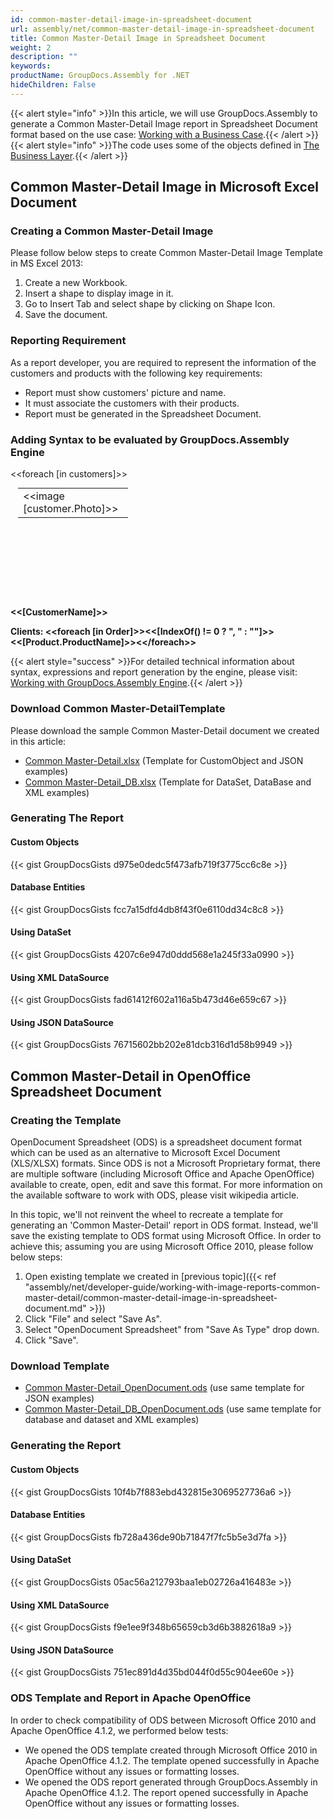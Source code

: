 ```yaml
---
id: common-master-detail-image-in-spreadsheet-document
url: assembly/net/common-master-detail-image-in-spreadsheet-document
title: Common Master-Detail Image in Spreadsheet Document
weight: 2
description: ""
keywords: 
productName: GroupDocs.Assembly for .NET
hideChildren: False
---
```

{{< alert style="info" >}}In this article, we will use GroupDocs.Assembly to generate a Common Master-Detail Image report in Spreadsheet Document format based on the use case: [Working with a Business Case](https://docs.groupdocs.com/assembly/net/working-with-a-business-case/).{{< /alert >}}{{< alert style="info" >}}The code uses some of the objects defined in [The Business Layer](https://docs.groupdocs.com/assembly/net/the-business-layer/).{{< /alert >}}

## Common Master-Detail Image in Microsoft Excel Document

### Creating a Common Master-Detail Image

Please follow below steps to create Common Master-Detail Image Template in MS Excel 2013:

1.  Create a new Workbook.
2.  Insert a shape to display image in it.
3.  Go to Insert Tab and select shape by clicking on Shape Icon.
4.  Save the document.

### Reporting Requirement

As a report developer, you are required to represent the information of the customers and products with the following key requirements:

*   Report must show customers' picture and name.
*   It must associate the customers with their products.
*   Report must be generated in the Spreadsheet Document.

### Adding Syntax to be evaluated by GroupDocs.Assembly Engine

&lt;&lt;foreach \[in customers\]>>

<table class="gd-assembly1"cellspacing="0" cellpadding="0" style="border-collapse: collapse; float: bottom; margin-top: 0pt; margin-right: 9pt; margin-bottom: 0pt; margin-left: 9pt; width: 132.15pt; height: 132.15pt ">
	<tbody>
		<tr>
			<td style="vertical-align: top;">&lt;&lt;image [customer.Photo]>></td>
		</tr>
	</tbody>
</table>

**&lt;&lt;[CustomerName]>>**

**Clients: &lt;&lt;foreach [in Order]>>&lt;&lt;[IndexOf() != 0 ? ", " : ""]>>&lt;&lt;[Product.ProductName]>>&lt;&lt;/foreach>>**

{{< alert style="success" >}}For detailed technical information about syntax, expressions and report generation by the engine, please visit: [Working with GroupDocs.Assembly Engine](https://docs.groupdocs.com/assembly/net/working-with-groupdocs-assembly-engine/).{{< /alert >}}

### Download Common Master-DetailTemplate

Please download the sample Common Master-Detail document we created in this article:

*   [Common Master-Detail.xlsx](https://github.com/groupdocsassembly/GroupDocs_Assembly_NET/blob/master/Examples/Data/Source/Spreadsheet%20Templates/Common%20Master-Detail.xlsx?raw=true) (Template for CustomObject and JSON examples)
*   [Common Master-Detail\_DB.xlsx](https://github.com/groupdocsassembly/GroupDocs_Assembly_NET/blob/master/Examples/Data/Source/Spreadsheet%20Templates/Common%20Master-Detail_DB.xlsx?raw=true) (Template for DataSet, DataBase and XML examples)

### Generating The Report

#### Custom Objects

{{< gist GroupDocsGists d975e0dedc5f473afb719f3775cc6c8e >}}



#### Database Entities

{{< gist GroupDocsGists fcc7a15dfd4db8f43f0e6110dd34c8c8 >}}



#### Using DataSet

{{< gist GroupDocsGists 4207c6e947d0ddd568e1a245f33a0990 >}}



#### Using XML DataSource

{{< gist GroupDocsGists fad61412f602a116a5b473d46e659c67 >}}



#### Using JSON DataSource

{{< gist GroupDocsGists 76715602bb202e81dcb316d1d58b9949 >}}



## Common Master-Detail in OpenOffice Spreadsheet Document

### Creating the Template

OpenDocument Spreadsheet (ODS) is a spreadsheet document format which can be used as an alternative to Microsoft Excel Document (XLS/XLSX) formats. Since ODS is not a Microsoft Proprietary format, there are multiple software (including Microsoft Office and Apache OpenOffice) available to create, open, edit and save this format. For more information on the available software to work with ODS, please visit wikipedia article.

In this topic, we'll not reinvent the wheel to recreate a template for generating an 'Common Master-Detail' report in ODS format. Instead, we'll save the existing template to ODS format using Microsoft Office. In order to achieve this; assuming you are using Microsoft Office 2010, please follow below steps:

1.  Open existing template we created in [previous topic]({{< ref "assembly/net/developer-guide/working-with-image-reports-common-master-detail/common-master-detail-image-in-spreadsheet-document.md" >}})
2.  Click "File" and select "Save As".
3.  Select "OpenDocument Spreadsheet" from "Save As Type" drop down.
4.  Click "Save".

### Download Template

*   [Common Master-Detail\_OpenDocument.ods](https://github.com/groupdocsassembly/GroupDocs_Assembly_NET/blob/master/Examples/Data/Source/Spreadsheet%20Templates/Common%20Master-Detail_OpenDocument.ods?raw=true) (use same template for JSON examples)
*   [Common Master-Detail\_DB\_OpenDocument.ods](https://github.com/groupdocsassembly/GroupDocs_Assembly_NET/blob/master/Examples/Data/Source/Spreadsheet%20Templates/Common%20Master-Detail_DB_OpenDocument.ods?raw=true) (use same template for database and dataset and XML examples)

### Generating the Report

#### Custom Objects

{{< gist GroupDocsGists 10f4b7f883ebd432815e3069527736a6 >}}



#### Database Entities

{{< gist GroupDocsGists fb728a436de90b71847f7fc5b5e3d7fa >}}



#### Using DataSet

{{< gist GroupDocsGists 05ac56a212793baa1eb02726a416483e >}}



#### Using XML DataSource

{{< gist GroupDocsGists f9e1ee9f348b65659cb3d6b3882618a9 >}}



#### Using JSON DataSource

{{< gist GroupDocsGists 751ec891d4d35bd044f0d55c904ee60e >}}



### ODS Template and Report in Apache OpenOffice

In order to check compatibility of ODS between Microsoft Office 2010 and Apache OpenOffice 4.1.2, we performed below tests:

*   We opened the ODS template created through Microsoft Office 2010 in Apache OpenOffice 4.1.2. The template opened successfully in Apache OpenOffice without any issues or formatting losses.
*   We opened the ODS report generated through GroupDocs.Assembly in Apache OpenOffice 4.1.2. The report opened successfully in Apache OpenOffice without any issues or formatting losses.
